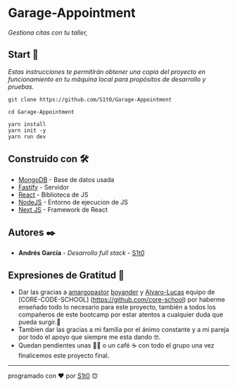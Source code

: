 # Garage-Appointment

_Gestiona citas con tu taller,_

## Start 🚀

_Estas instrucciones te permitirán obtener una copia del proyecto en funcionamiento en tu máquina local para propósitos de desarrollo y pruebas._

```
git clone https://github.com/S1t0/Garage-Appointment

cd Garage-Appointment

yarn install
yarn init -y
yarn run dev
```


## Construido con 🛠️


* [MongoDB](https://www.mongodb.com/es) - Base de datos usada
* [Fastify](https://www.fastify.io/) - Servidor
* [React](https://es.reactjs.org/) - Biblioteca de JS
* [NodeJS](https://nodejs.org/es/) - Entorno de ejecucion de JS
* [Next JS](https://nextjs.org/) - Framework de React


## Autores ✒️

* **Andrés García** - *Desarrollo full stack* - [S1t0](https://github.com/S1t0)
 

## Expresiones de Gratitud 🎁

* Dar las gracias a  [amargopastor](https://github.com/amargopastor) [boyander](https://github.com/boyander) y [Alvaro-Lucas](https://github.com/Alvaro-Lucas) 
  equipo de [CORE-CODE-SCHOOL] (https://github.com/core-school) por haberme enseñado todo lo necesario para este proyecto, también a todos los compañeros de este bootcamp por estar atentos a cualquier duda que pueda surgir.📢 
* Tambien dar las gracias a mi familia por el ánimo constante y a mi pareja por todo el apoyo que siempre me esta dando 🤓.
* Quedan pendientes unas 🍺🍺 o un café ☕ con todo el grupo una vez finalicemos este proyecto final.


---
programado  con ❤️ por [S1t0](hhttps://github.com/S1t0) 😊